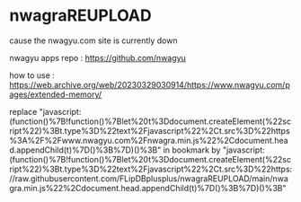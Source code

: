 # nwagraREUPLOAD

cause the nwagyu.com site is currently down

nwagyu apps repo : https://github.com/nwagyu

how to use : https://web.archive.org/web/20230329030914/https://www.nwagyu.com/pages/extended-memory/              


replace "javascript:(function()%7B!function()%7Blet%20t%3Ddocument.createElement(%22script%22)%3Bt.type%3D%22text%2Fjavascript%22%2Ct.src%3D%22https%3A%2F%2Fwww.nwagyu.com%2Fnwagra.min.js%22%2Cdocument.head.appendChild(t)%7D()%3B%7D)()%3B" 
in bookmark by "javascript:(function()%7B!function()%7Blet%20t%3Ddocument.createElement(%22script%22)%3Bt.type%3D%22text%2Fjavascript%22%2Ct.src%3D%22https://raw.githubusercontent.com/FLipDBplusplus/nwagraREUPLOAD/main/nwagra.min.js%22%2Cdocument.head.appendChild(t)%7D()%3B%7D)()%3B"
